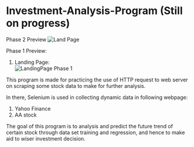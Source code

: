 # Investment-Analysis-Program (Still on progress)

Phase 2 Preview 
![Land Page](https://user-images.githubusercontent.com/79691025/158430883-cb763676-940a-4969-a4e1-6333a97180a5.png)



Phase 1 Preview: 

1. Landing Page:  
    ![LandingPage Phase 1](https://user-images.githubusercontent.com/79691025/158215476-623f74b4-7130-4477-8f04-3a83cf4a35f0.png)



This program is made for practicing the use of HTTP request to web server on scraping some stock data to make for further analysis. 

In there, Selenium is used in collecting dynamic data in following webpage: 
  1. Yahoo Finance
  2. AA stock
  
 
The goal of this program is to analysis and predict the future trend of certain stock through data set training and regression, and hence to make aid to wiser investment decision.  


